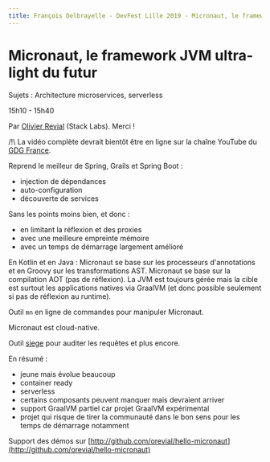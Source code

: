 ```yaml
---
title: François Delbrayelle - DevFest Lille 2019 - Micronaut, le framework JVM ultra-light du futur (notes)
---
```


# Micronaut, le framework JVM ultra-light du futur

Sujets : Architecture microservices, serverless

15h10 - 15h40

Par [Olivier Revial](https://twitter.com/pommedouze) (Stack Labs). Merci !

/!\ La vidéo complète devrait bientôt être en ligne sur la chaîne YouTube du [GDG France](https://www.youtube.com/user/francegdg).

Reprend le meilleur de Spring, Grails et Spring Boot :
- injection de dépendances
- auto-configuration
- découverte de services

Sans les points moins bien, et donc :
- en limitant la réflexion et des proxies
- avec une meilleure empreinte mémoire
- avec un temps de démarrage largement amélioré

En Kotlin et en Java : Micronaut se base sur les processeurs d'annotations et en Groovy sur les transformations AST.
Micronaut se base sur la compilation AOT (pas de réflexion).
La JVM est toujours gérée mais la cible est surtout les applications natives via GraalVM (et donc possible seulement si pas de réflexion au runtime).

Outil `mn` en ligne de commandes pour manipuler Micronaut.

Micronaut est cloud-native.

Outil [siege](https://github.com/JoeDog/siege) pour auditer les requêtes et plus encore.

En résumé :
- jeune mais évolue beaucoup
- container ready
- serverless
- certains composants peuvent manquer mais devraient arriver
- support GraalVM partiel car projet GraalVM expérimental
- projet qui risque de tirer la communauté dans le bon sens pour les temps de démarrage notamment

Support des démos sur [http://github.com/orevial/hello-micronaut](http://github.com/orevial/hello-micronaut)
